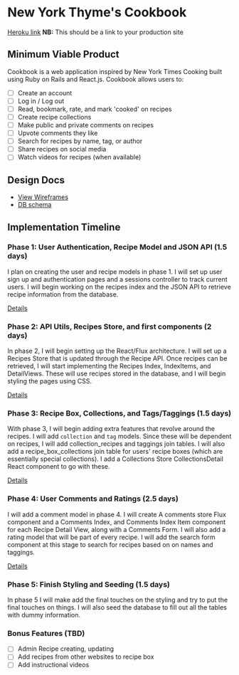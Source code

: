 # New York Thyme's Cookbook

[Heroku link][heroku] **NB:** This should be a link to your production site

[heroku]: http://www.thymes-cookbook.herokuapp.com

## Minimum Viable Product

Cookbook is a web application inspired by New York Times Cooking built using Ruby on Rails and React.js. Cookbook allows users to:

<!-- This is a Markdown checklist. Use it to keep track of your progress! -->

- [ ] Create an account
- [ ] Log in / Log out
- [ ] Read, bookmark, rate, and mark 'cooked' on recipes
- [ ] Create recipe collections
- [ ] Make public and private comments on recipes
- [ ] Upvote comments they like
- [ ] Search for recipes by name, tag, or author
- [ ] Share recipes on social media
- [ ] Watch videos for recipes (when available)

## Design Docs
* [View Wireframes][view]
* [DB schema][schema]

[view]: ./docs/views.md
[schema]: ./docs/schema.md

## Implementation Timeline

### Phase 1: User Authentication, Recipe Model and JSON API (1.5 days)

I plan on creating the user and recipe models in phase 1. I will set up user sign up and authentication pages and a sessions controller to track current users. I will begin working on the recipes index and the JSON API to retrieve recipe information from the database.

[Details][phase-one]

### Phase 2: API Utils, Recipes Store, and first components (2 days)

In phase 2, I will begin setting up the React/Flux architecture. I will set up a Recipes Store that is updated through the Recipe API. Once recipes can be retrieved, I will start implementing the Recipes Index, IndexItems, and DetailViews. These will use recipes stored in the database, and I will begin styling the pages using CSS.

[Details][phase-two]

### Phase 3: Recipe Box, Collections, and Tags/Taggings (1.5 days)

With phase 3, I will begin adding extra features that revolve around the recipes. I will add `collection` and `tag` models. Since these will be dependent on recipes, I will add collection_recipes and taggings join tables. I will also add a recipe_box_collections join table for users' recipe boxes (which are essentially special collections). I add a Collections Store CollectionsDetail React component to go with these.

[Details][phase-three]

### Phase 4: User Comments and Ratings (2.5 days)

I will add a comment model in phase 4. I will create A comments store Flux component and a Comments Index, and Comments Index Item component for each Recipe Detail View, along with a Comments Form. I will also add a rating model that will be part of every recipe. I will add the search form component at this stage to search for recipes based on on names and taggings.

[Details][phase-four]

### Phase 5: Finish Styling and Seeding (1.5 days)

In phase 5 I will make add the final touches on the styling and try to put the final touches on things. I will also seed the database to fill out all the tables with dummy information.

### Bonus Features (TBD)
- [ ] Admin Recipe creating, updating
- [ ] Add recipes from other websites to recipe box
- [ ] Add instructional videos

[phase-one]: ./docs/phases/phase1.md
[phase-two]: ./docs/phases/phase2.md
[phase-three]: ./docs/phases/phase3.md
[phase-four]: ./docs/phases/phase4.md
[phase-five]: ./docs/phases/phase5.md
